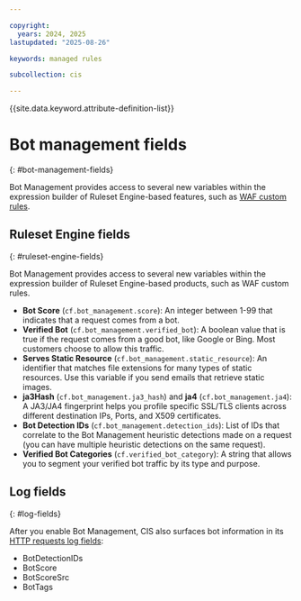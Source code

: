 ```yaml
---

copyright:
  years: 2024, 2025
lastupdated: "2025-08-26"

keywords: managed rules

subcollection: cis

---
```


{{site.data.keyword.attribute-definition-list}}

# Bot management fields
{: #bot-management-fields}

Bot Management provides access to several new variables within the expression builder of Ruleset Engine-based features, such as [WAF custom rules](/docs/cis?topic=cis-custom-rules-overview).
 

## Ruleset Engine fields
{: #ruleset-engine-fields}

Bot Management provides access to several new variables within the expression builder of Ruleset Engine-based products, such as WAF custom rules.

* **Bot Score** (`cf.bot_management.score`): An integer between 1-99 that indicates that a request comes from a bot.
* **Verified Bot** (`cf.bot_management.verified_bot`): A boolean value that is true if the request comes from a good bot, like Google or Bing. Most customers choose to allow this traffic. 
* **Serves Static Resource** (`cf.bot_management.static_resource`): An identifier that matches file extensions for many types of static resources. Use this variable if you send emails that retrieve static images.
* **ja3Hash** (`cf.bot_management.ja3_hash`) and **ja4** (`cf.bot_management.ja4`): A JA3/JA4 fingerprint helps you profile specific SSL/TLS clients across different destination IPs, Ports, and X509 certificates.
* **Bot Detection IDs** (`cf.bot_management.detection_ids`): List of IDs that correlate to the Bot Management heuristic detections made on a request (you can have multiple heuristic detections on the same request).
* **Verified Bot Categories** (`cf.verified_bot_category`): A string that allows you to segment your verified bot traffic by its type and purpose.
 
## Log fields
{: #log-fields}

After you enable Bot Management, CIS also surfaces bot information in its [HTTP requests log fields](/docs/cis?topic=cis-log-fields#logpull-available-fields): 

* BotDetectionIDs
* BotScore
* BotScoreSrc
* BotTags
